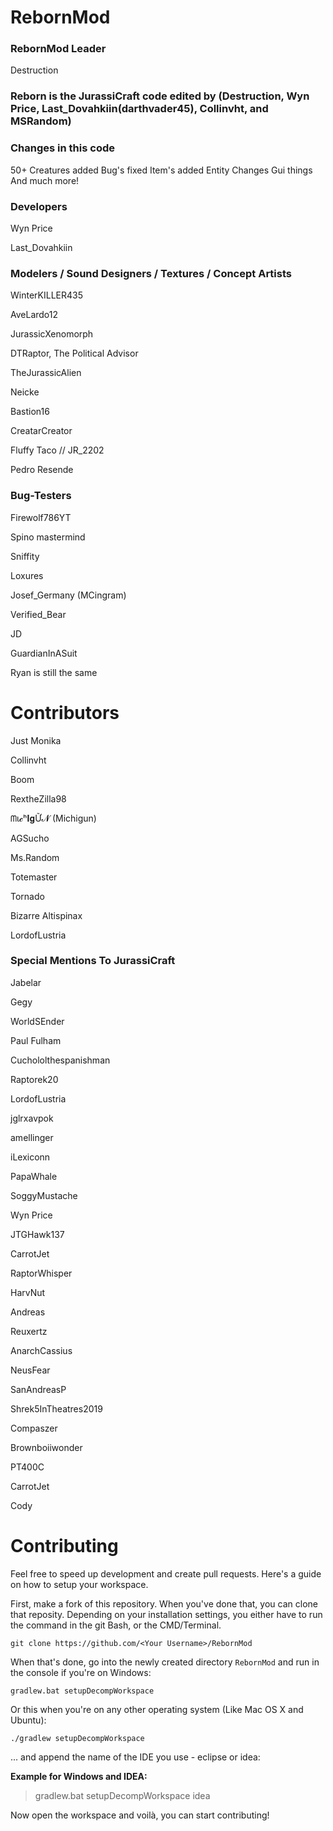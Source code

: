 # RebornMod

### RebornMod Leader
Destruction

### Reborn is the JurassiCraft code edited by (Destruction, Wyn Price, Last_Dovahkiin(darthvader45), Collinvht, and MSRandom)
### Changes in this code
50+ Creatures added
Bug's fixed
Item's added
Entity Changes
Gui things
And much more!

### Developers

Wyn Price

Last_Dovahkiin

### Modelers / Sound Designers / Textures /  Concept Artists

WinterKILLER435

AveLardo12

JurassicXenomorph

DTRaptor, The Political Advisor

TheJurassicAlien

Neicke

Bastion16

CreatarCreator

Fluffy Taco // JR_2202

Pedro Resende


### Bug-Testers

Firewolf786YT

Spino mastermind

Sniffity

Loxures

Josef_Germany (MCingram) 

Verified_Bear

JD

GuardianInASuit

Ryan is still the same

# Contributors

Just Monika 

Collinvht

Boom

RextheZilla98

ᗰι𝓬ʰ𝐈𝐠Ữ𝓝 (Michigun)

AGSucho

Ms.Random

Totemaster

Tornado

Bizarre Altispinax

LordofLustria

### Special Mentions To JurassiCraft

Jabelar

Gegy

WorldSEnder

Paul Fulham

Cuchololthespanishman

Raptorek20

LordofLustria

jglrxavpok 

amellinger

iLexiconn

PapaWhale

SoggyMustache 

Wyn Price

JTGHawk137

CarrotJet   

RaptorWhisper 

HarvNut    

Andreas  

Reuxertz   

AnarchCassius   
    
NeusFear   

SanAndreasP    

Shrek5InTheatres2019    

Compaszer    

Brownboiiwonder

PT400C     

CarrotJet   

Cody

# Contributing
Feel free to speed up development and create pull requests. Here's a guide on how to setup your workspace.

First, make a fork of this repository. When you've done that, you can clone that reposity. Depending on your installation settings, you either have to run the command in the git Bash, or the CMD/Terminal.
```
git clone https://github.com/<Your Username>/RebornMod
```

When that's done, go into the newly created directory `RebornMod` and run in the console if you're on Windows:

```
gradlew.bat setupDecompWorkspace
```
Or this when you're on any other operating system (Like Mac OS X and Ubuntu):
```
./gradlew setupDecompWorkspace
```
... and append the name of the IDE you use - eclipse or idea:

__Example for Windows and IDEA:__
>gradlew.bat setupDecompWorkspace idea

Now open the workspace and voilà, you can start contributing!
